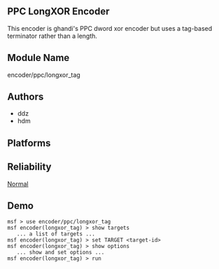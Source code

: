 ## PPC LongXOR Encoder

This encoder is ghandi's PPC dword xor encoder but uses a 
tag-based terminator rather than a length.


## Module Name
encoder/ppc/longxor_tag

## Authors
* ddz
* hdm





## Platforms


## Reliability
[Normal](https://github.com/rapid7/metasploit-framework/wiki/Exploit-Ranking)

## Demo

```
msf > use encoder/ppc/longxor_tag
msf encoder(longxor_tag) > show targets
   ... a list of targets ...
msf encoder(longxor_tag) > set TARGET <target-id>
msf encoder(longxor_tag) > show options
   ... show and set options ...
msf encoder(longxor_tag) > run
```
    
    